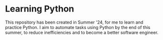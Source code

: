 # Learning Python

This repository has been created in Summer '24, for me to learn and practice Python. I aim to automate tasks using Python by the end of this summer, to reduce inefficiencies and to become a better software engineer.
